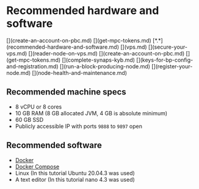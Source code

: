 # Recommended hardware and software
<div class="dot-navigation" markdown>
   [](create-an-account-on-pbc.md)
   [](get-mpc-tokens.md)
   [*.*](recommended-hardware-and-software.md)
   [](vps.md)
   [](secure-your-vps.md)
   [](reader-node-on-vps.md)
   [](create-an-account-on-pbc.md)
   [](get-mpc-tokens.md)
   [](complete-synaps-kyb.md)
   [](keys-for-bp-config-and-registration.md)
   [](run-a-block-producing-node.md)
   [](register-your-node.md)
   [](node-health-and-maintenance.md)
</div>

## Recommended machine specs

- 8 vCPU or 8 cores
- 10 GB RAM (8 GB allocated JVM, 4 GB is absolute minimum)
- 60 GB SSD
- Publicly accessible IP with ports `9888` to `9897` open

## Recommended software

- [Docker](https://docs.docker.com/engine/install/)
- [Docker Compose](https://docs.docker.com/compose/install/)
- Linux (In this tutorial Ubuntu 20.04.3 was used)
- A text editor (In this tutorial nano 4.3 was used)

